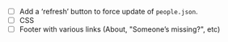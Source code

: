 - [ ] Add a ‘refresh’ button to force update of `people.json`.
- [ ] CSS
- [ ] Footer with various links (About, "Someone’s missing?", etc)
